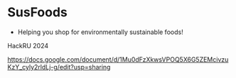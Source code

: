 # SusFoods
- Helping you shop for environmentally sustainable foods!


HackRU 2024

https://docs.google.com/document/d/1Mu0dFzXkwsVPOQ5X6G5ZEMcivzuKzY_cyly2rldLj-g/edit?usp=sharing
